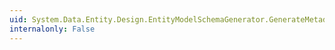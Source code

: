 ```yaml
---
uid: System.Data.Entity.Design.EntityModelSchemaGenerator.GenerateMetadata(System.Version)
internalonly: False
---
```

